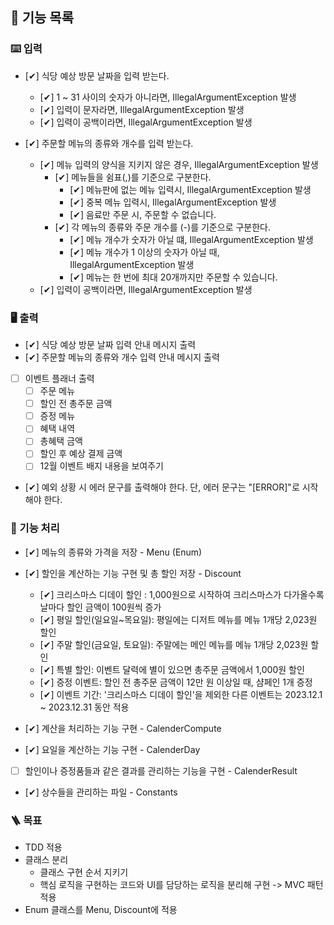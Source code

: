 ## 📜 기능 목록

### ⌨️ 입력

- [✔] 식당 예상 방문 날짜을 입력 받는다.
    - [✔] 1 ~ 31 사이의 숫자가 아니라면, IllegalArgumentException 발생
    - [✔] 입력이 문자라면, IllegalArgumentException 발생
    - [✔] 입력이 공백이라면, IllegalArgumentException 발생

- [✔] 주문할 메뉴의 종류와 개수를 입력 받는다.
    - [✔] 메뉴 입력의 양식을 지키지 않은 경우, IllegalArgumentException 발생
      - [✔] 메뉴들을 쉼표(,)를 기준으로 구분한다.
        - [✔] 메뉴판에 없는 메뉴 입력시, IllegalArgumentException 발생
        - [✔] 중복 메뉴 입력시, IllegalArgumentException 발생
        - [✔] 음료만 주문 시, 주문할 수 없습니다.
      - [✔] 각 메뉴의 종류와 주문 개수를 (-)를 기준으로 구분한다.
        - [✔] 메뉴 개수가 숫자가 아닐 떄, IllegalArgumentException 발생
        - [✔] 메뉴 개수가 1 이상의 숫자가 아닐 때, IllegalArgumentException 발생
        - [✔] 메뉴는 한 번에 최대 20개까지만 주문할 수 있습니다.
    - [✔] 입력이 공백이라면, IllegalArgumentException 발생

### 🖥️ 출력

- [✔]  식당 예상 방문 날짜 입력 안내 메시지 출력
- [✔]  주문할 메뉴의 종류와 개수 입력 안내 메시지 출력

- [ ] 이벤트 플래너 출력
  - [ ] 주문 메뉴
  - [ ] 할인 전 총주문 금액
  - [ ] 증정 메뉴
  - [ ] 혜택 내역
  - [ ] 총혜택 금액
  - [ ] 할인 후 예상 결제 금액
  - [ ] 12월 이벤트 배지 내용을 보여주기

- [✔] 예외 상황 시 에러 문구를 출력해야 한다. 단, 에러 문구는 "[ERROR]"로 시작해야 한다.

### 📱 기능 처리

- [✔] 메뉴의 종류와 가격을 저장 - Menu (Enum)

- [✔] 할인을 계산하는 기능 구현 및 총 할인 저장 - Discount
  - [✔] 크리스마스 디데이 할인 : 1,000원으로 시작하여 크리스마스가 다가올수록 날마다 할인 금액이 100원씩 증가
  - [✔] 평일 할인(일요일~목요일): 평일에는 디저트 메뉴를 메뉴 1개당 2,023원 할인
  - [✔] 주말 할인(금요일, 토요일): 주말에는 메인 메뉴를 메뉴 1개당 2,023원 할인
  - [✔] 특별 할인: 이벤트 달력에 별이 있으면 총주문 금액에서 1,000원 할인
  - [✔] 증정 이벤트: 할인 전 총주문 금액이 12만 원 이상일 때, 샴페인 1개 증정
  - [✔] 이벤트 기간: '크리스마스 디데이 할인'을 제외한 다른 이벤트는 2023.12.1 ~ 2023.12.31 동안 적용

- [✔] 계산을 처리하는 기능 구현 - CalenderCompute

- [✔] 요일을 계산하는 기능 구현 - CalenderDay

- [ ] 할인이나 증정품들과 같은 결과를 관리하는 기능을 구현 - CalenderResult

- [✔] 상수들을 관리하는 파일 - Constants



### 🪜 목표

- TDD 적용
- 클래스 분리
    - 클래스 구현 순서 지키기
    - 핵심 로직을 구현하는 코드와 UI를 담당하는 로직을 분리해 구현 -> MVC 패턴 적용
- Enum 클래스를 Menu, Discount에 적용